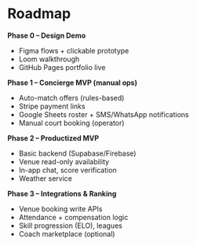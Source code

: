 # Roadmap

**Phase 0 – Design Demo**
- Figma flows + clickable prototype
- Loom walkthrough
- GitHub Pages portfolio live

**Phase 1 – Concierge MVP (manual ops)**
- Auto-match offers (rules-based)
- Stripe payment links
- Google Sheets roster + SMS/WhatsApp notifications
- Manual court booking (operator)

**Phase 2 – Productized MVP**
- Basic backend (Supabase/Firebase)
- Venue read-only availability
- In-app chat, score verification
- Weather service

**Phase 3 – Integrations & Ranking**
- Venue booking write APIs
- Attendance + compensation logic
- Skill progression (ELO), leagues
- Coach marketplace (optional)
